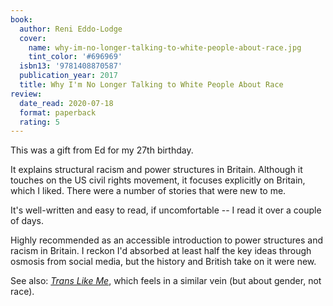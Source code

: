 ```yaml
---
book:
  author: Reni Eddo-Lodge
  cover:
    name: why-im-no-longer-talking-to-white-people-about-race.jpg
    tint_color: '#696969'
  isbn13: '9781408870587'
  publication_year: 2017
  title: Why I'm No Longer Talking to White People About Race
review:
  date_read: 2020-07-18
  format: paperback
  rating: 5
---
```


This was a gift from Ed for my 27th birthday.

It explains structural racism and power structures in Britain.
Although it touches on the US civil rights movement, it focuses explicitly on Britain, which I liked.
There were a number of stories that were new to me.

It's well-written and easy to read, if uncomfortable -- I read it over a couple of days.

Highly recommended as an accessible introduction to power structures and racism in Britain.
I reckon I'd absorbed at least half the key ideas through osmosis from social media, but the history and British take on it were new.

See also: [*Trans Like Me*](/reviews/trans-like-me/), which feels in a similar vein (but about gender, not race).
